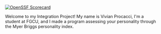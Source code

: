 [![OpenSSF Scorecard](https://api.securityscorecards.dev/projects/github.com/viviprocacci/Integration-Project-COP1500/badge)](https://securityscorecards.dev/viewer/?uri=github.com/viviprocacci/Integration-Project-COP1500)


Welcome to my Integration Project! My name is Vivian Procacci, 
I'm a student at FGCU, and I made a program assessing your personality 
through the Myer Briggs personality index. 

